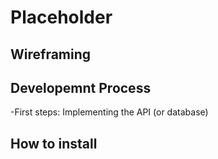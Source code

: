 # Placeholder

## Wireframing


## Developemnt Process
-First steps:
Implementing the API (or database)

## How to install